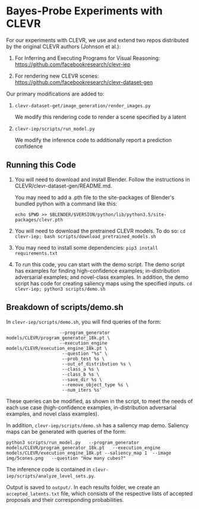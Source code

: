 # Bayes-Probe Experiments with CLEVR

For our experiments with CLEVR, we use and extend two repos distributed by the original CLEVR authors (Johnson et al.):

1. For Inferring and Executing Programs for Visual Reasoning:  https://github.com/facebookresearch/clevr-iep

2. For rendering new CLEVR scenes:  https://github.com/facebookresearch/clevr-dataset-gen

Our primary modifications are added to:
1. `clevr-dataset-get/image_generation/render_images.py`

    We modify this rendering code to render a scene specified by a latent

2. `clevr-iep/scripts/run_model.py`

    We modify the inference code to additionally report a prediction confidence

## Running this Code

1. You will need to download and install Blender. Follow the instructions 
   in CLEVR/clevr-dataset-gen/README.md.
   
   You may need to add a .pth file to the site-packages of Blender's
   bundled python with a command like this:

   `echo $PWD >> $BLENDER/$VERSION/python/lib/python3.5/site-packages/clevr.pth
   `

2. You will need to download the pretrained CLEVR models. To do so:
   `cd clevr-iep;
    bash scripts/download_pretrained_models.sh
    `

3. You may need to install some dependencies:
   `pip3 install requirements.txt
   `

4. To run this code, you can start with the demo script.
   The demo script has examples for finding high-confidence examples;
   in-distribution adversarial examples; and novel-class examples.
   In addition, the demo script has code for creating saliency maps using the specified inputs.
   `cd clevr-iep; python3 scripts/demo.sh
   `


## Breakdown of scripts/demo.sh

In `clevr-iep/scripts/demo.sh`, you will find queries of the form:

```request_template = 'python3 scripts/analyze_level_sets.py \
                    --program_generator models/CLEVR/program_generator_18k.pt \
                    --execution_engine models/CLEVR/execution_engine_18k.pt \
                     --question "%s" \
                     --prob_test %s \
                     --out_of_distribution %s \
                     --class_a %s \
                     --class_b %s \
                     --save_dir %s \
                     --remove_object_type %s \
                     --num_iters %s'
```

These queries can be modified, as shown in the script, to meet the needs of each
use case (high-confidence examples, in-distribution adversarial examples, and novel
class examples).

In addition, `clevr-iep/scripts/demo.sh` has a saliency map demo. Saliency maps can be
generated with queries of the form:
```
python3 scripts/run_model.py   --program_generator models/CLEVR/program_generator_18k.pt   --execution_engine models/CLEVR/execution_engine_18k.pt --saliency_map 1  --image img/5cones.png   --question "How many cubes?"
```

The inference code is contained in `clevr-iep/scripts/analyze_level_sets.py`.

Output is saved to `output/`. In each results folder, we create an `accepted_latents.txt` file, which consists of the respective lists of accepted proposals and their corresponding probabilities.
